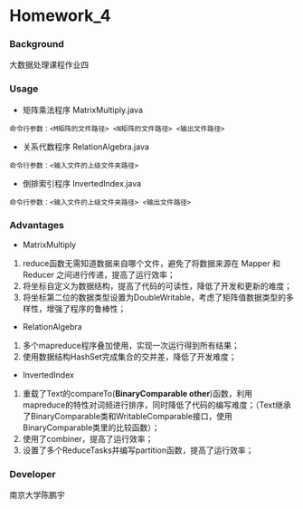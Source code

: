 # Homework_4

### Background
  大数据处理课程作业四
### Usage
* 矩阵乘法程序 MatrixMultiply.java
```
命令行参数：<M矩阵的文件路径> <N矩阵的文件路径> <输出文件路径>
```
* 关系代数程序 RelationAlgebra.java
```
命令行参数：<输入文件的上级文件夹路径>
```
* 倒排索引程序 InvertedIndex.java
```
命令行参数：<输入文件的上级文件夹路径> <输出文件路径>
```
### Advantages
* MatrixMultiply
1. reduce函数无需知道数据来自哪个文件，避免了将数据来源在 Mapper 和 Reducer 之间进行传递，提高了运行效率；
2. 将坐标自定义为数据结构，提高了代码的可读性，降低了开发和更新的难度；
3. 将坐标第二位的数据类型设置为DoubleWritable，考虑了矩阵值数据类型的多样性，增强了程序的鲁棒性；
* RelationAlgebra
1. 多个mapreduce程序叠加使用，实现一次运行得到所有结果；
2. 使用数据结构HashSet完成集合的交并差，降低了开发难度；
* InvertedIndex
1. 重载了Text的compareTo(**BinaryComparable other**)函数，利用mapreduce的特性对词频进行排序，同时降低了代码的编写难度；（Text继承了BinaryComparable类和WritableComparable接口，使用BinaryComparable类里的比较函数）；
2. 使用了combiner，提高了运行效率；
3. 设置了多个ReduceTasks并编写partition函数，提高了运行效率；
### Developer
  南京大学陈鹏宇
